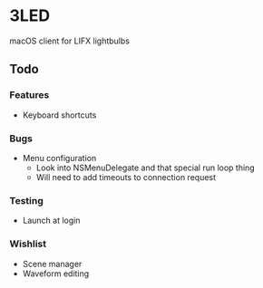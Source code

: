 # 3LED

macOS client for LIFX lightbulbs

## Todo

### Features

- Keyboard shortcuts

### Bugs

- Menu configuration
    - Look into NSMenuDelegate and that special run loop thing
    - Will need to add timeouts to connection request

### Testing

- Launch at login

### Wishlist

- Scene manager
- Waveform editing
